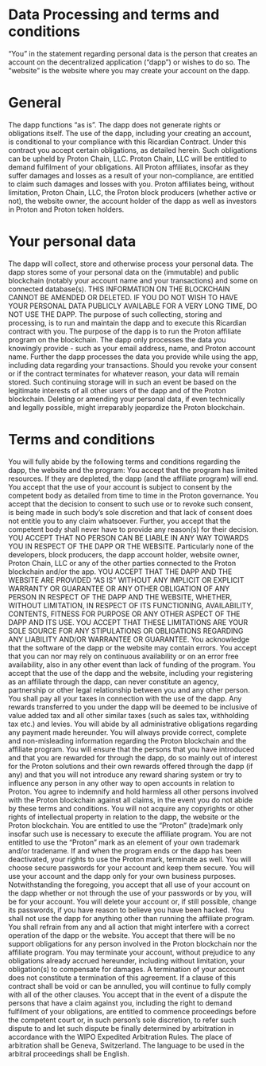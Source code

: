 <h1 class="clause">Data Processing and terms and conditions</h1>
“You” in the statement regarding personal data is the person that creates an account on the decentralized application (“dapp”) or wishes to do so. The “website” is the website where you may create your account on the dapp.

<h1 class="clause">General</h1>
The dapp functions “as is”. The dapp does not generate rights or obligations itself. The use of the dapp, including your creating an account, is conditional to your compliance with this Ricardian Contract. Under this contract you accept certain obligations, as detailed herein. Such obligations can be upheld by Proton Chain, LLC. Proton Chain, LLC will be entitled to demand fulfilment of your obligations. 
All Proton affiliates, insofar as they suffer damages and losses as a result of your non-compliance, are entitled to claim such damages and losses with you. Proton affiliates being, without limitation, Proton Chain, LLC, the Proton block producers (whether active or not), the website owner, the account holder of the dapp as well as investors in Proton and Proton token holders. 
 
<h1 class="clause">Your personal data</h1>
The dapp will collect, store and otherwise process your personal data. The dapp stores some of your personal data on the (immutable) and public blockchain (notably your account name and your transactions) and some on connected database(s).
THIS INFORMATION ON THE BLOCKCHAIN CANNOT BE AMENDED OR DELETED. IF YOU DO NOT WISH TO HAVE YOUR PERSONAL DATA PUBLICLY AVAILABLE FOR A VERY LONG TIME, DO NOT USE THE DAPP.
The purpose of such collecting, storing and processing, is to run and maintain the dapp and to execute this Ricardian contract with you. The purpose of the dapp is to run the Proton affiliate program on the blockchain.
The dapp only processes the data you knowingly provide - such as your email address, name, and Proton account name. Further the dapp processes the data you provide while using the app, including data regarding your transactions.
Should you revoke your consent or if the contract terminates for whatever reason, your data will remain stored. Such continuing storage will in such an event be based on the legitimate interests of all other users of the dapp and of the Proton blockchain. Deleting or amending your personal data, if even technically and legally possible, might irreparably jeopardize the Proton blockchain. 


<h1 class="clause">Terms and conditions</h1>
You will fully abide by the following terms and conditions regarding the dapp, the website and the program:
You accept that the program has limited resources. If they are depleted, the dapp (and the affiliate program) will end.
You accept that the use of your account is subject to consent by the competent body as detailed from time to time in the Proton governance. You accept that the decision to consent to such use or to revoke such consent, is being made in such body’s sole discretion and that lack of consent does not entitle you to any claim whatsoever. Further, you accept that the competent body shall never have to provide any reason(s) for their decision.
YOU ACCEPT THAT NO PERSON CAN BE LIABLE IN ANY WAY TOWARDS YOU IN RESPECT OF THE DAPP OR THE WEBSITE. Particularly none of the developers, block producers, the dapp account holder, website owner, Proton Chain, LLC or any of the other parties connected to the Proton blockchain and/or the app.
YOU ACCEPT THAT THE DAPP AND THE WEBSITE ARE PROVIDED “AS IS” WITHOUT ANY IMPLICIT OR EXPLICIT WARRANTY OR GUARANTEE OR ANY OTHER OBLIGATION OF ANY PERSON IN RESPECT OF THE DAPP AND THE WEBSITE, WHETHER, WITHOUT LIMITATION, IN RESPECT OF ITS FUNCTIONING, AVAILABILITY, CONTENTS, FITNESS FOR PURPOSE OR ANY OTHER ASPECT OF THE DAPP AND ITS USE. YOU ACCEPT THAT THESE LIMITATIONS ARE YOUR SOLE SOURCE FOR ANY STIPULATIONS OR OBLIGATIONS REGARDING ANY LIABILITY AND/OR WARRANTEE OR GUARANTEE.
You acknowledge that the software of the dapp or the website may contain errors. You accept that you can nor may rely on continuous availability or on an error free availability, also in any other event than lack of funding of the program.
You accept that the use of the dapp and the website, including your registering as an affiliate through the dapp, can never constitute an agency, partnership or other legal relationship between you and any other person.
You shall pay all your taxes in connection with the use of the dapp. Any rewards transferred to you under the dapp will be deemed to be inclusive of value added tax and all other similar taxes (such as sales tax, withholding tax etc.) and levies. You will abide by all administrative obligations regarding any payment made hereunder.
You will always provide correct, complete and non-misleading information regarding the Proton blockchain and the affiliate program.
You will ensure that the persons that you have introduced and that you are rewarded for through the dapp, do so mainly out of interest for the Proton solutions and their own rewards offered through the dapp (if any) and that you will not introduce any reward sharing system or try to influence any person in any other way to open accounts in relation to Proton.
You agree to indemnify and hold harmless all other persons involved with the Proton blockchain against all claims, in the event you do not abide by these terms and conditions.
You will not acquire any copyrights or other rights of intellectual property in relation to the dapp, the website or the Proton blockchain.
You are entitled to use the “Proton” (trade)mark only insofar such use is necessary to execute the affiliate program. You are not entitled to use the “Proton” mark as an element of your own trademark and/or tradename. If and when the program ends or the dapp has been deactivated, your rights to use the Proton mark, terminate as well.
You will choose secure passwords for your account and keep them secure.
You will use your account and the dapp only for your own business purposes. Notwithstanding the foregoing, you accept that all use of your account on the dapp whether or not through the use of your passwords or by you, will be for your account. You will delete your account or, if still possible, change its passwords, if you have reason to believe you have been hacked.
You shall not use the dapp for anything other than running the affiliate program. You shall refrain from any and all action that might interfere with a correct operation of the dapp or the website.
You accept that there will be no support obligations for any person involved in the Proton blockchain nor the affiliate program.
You may terminate your account, without prejudice to any obligations already accrued hereunder, including without limitation, your obligation(s) to compensate for damages. A termination of your account does not constitute a termination of this agreement.
If a clause of this contract shall be void or can be annulled, you will continue to fully comply with all of the other clauses.
You accept that in the event of a dispute the persons that have a claim against you, including the right to demand fulfilment of your obligations, are entitled to commence proceedings before the competent court or, in such person’s sole discretion, to refer such dispute to and let such dispute be finally determined by arbitration in accordance with the WIPO Expedited Arbitration Rules. The place of arbitration shall be Geneva, Switzerland. The language to be used in the arbitral proceedings shall be English.
